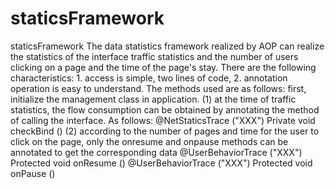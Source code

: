# staticsFramework
staticsFramework
	The data statistics framework realized by AOP can realize the statistics of the interface traffic statistics 
and the number of users clicking on a page and the time of the page's stay.
	There are the following characteristics:
	1. access is simple, two lines of code,
	2. annotation operation is easy to understand.
	The methods used are as follows: first, initialize the management class in application. 
	(1) at the time of traffic statistics, the flow consumption can be obtained by annotating 
the method of calling the interface. As follows:
	@NetStaticsTrace ("XXX")
	Private void checkBind ()
	(2) according to the number of pages and time for the user to click on the page, only the onresume and onpause methods 
can be annotated to get the corresponding data
	@UserBehaviorTrace ("XXX")
	Protected void onResume ()
	@UserBehaviorTrace ("XXX")
	Protected void onPause ()
